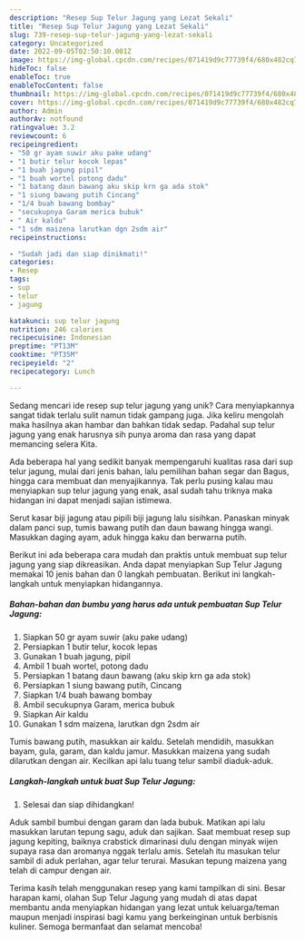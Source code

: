 ```yaml
---
description: "Resep Sup Telur Jagung yang Lezat Sekali"
title: "Resep Sup Telur Jagung yang Lezat Sekali"
slug: 739-resep-sup-telur-jagung-yang-lezat-sekali
category: Uncategorized
date: 2022-09-05T02:50:10.001Z
image: https://img-global.cpcdn.com/recipes/071419d9c77739f4/680x482cq70/sup-telur-jagung-foto-resep-utama.jpg
hideToc: false
enableToc: true
enableTocContent: false
thumbnail: https://img-global.cpcdn.com/recipes/071419d9c77739f4/680x482cq70/sup-telur-jagung-foto-resep-utama.jpg
cover: https://img-global.cpcdn.com/recipes/071419d9c77739f4/680x482cq70/sup-telur-jagung-foto-resep-utama.jpg
author: Admin
authorAv: notfound
ratingvalue: 3.2
reviewcount: 6
recipeingredient:
- "50 gr ayam suwir aku pake udang"
- "1 butir telur kocok lepas"
- "1 buah jagung pipil"
- "1 buah wortel potong dadu"
- "1 batang daun bawang aku skip krn ga ada stok"
- "1 siung bawang putih Cincang"
- "1/4 buah bawang bombay"
- "secukupnya Garam merica bubuk"
- " Air kaldu"
- "1 sdm maizena larutkan dgn 2sdm air"
recipeinstructions:

- "Sudah jadi dan siap dinikmati!"
categories:
- Resep
tags:
- sup
- telur
- jagung

katakunci: sup telur jagung 
nutrition: 246 calories
recipecuisine: Indonesian
preptime: "PT13M"
cooktime: "PT35M"
recipeyield: "2"
recipecategory: Lunch

---
```





Sedang mencari ide resep sup telur jagung yang unik? Cara menyiapkannya sangat tidak terlalu sulit namun tidak gampang juga. Jika keliru mengolah maka hasilnya akan hambar dan bahkan tidak sedap. Padahal sup telur jagung yang enak harusnya sih punya aroma dan rasa yang dapat memancing selera Kita.





Ada beberapa hal yang sedikit banyak mempengaruhi kualitas rasa dari sup telur jagung, mulai dari jenis bahan, lalu pemilihan bahan segar dan Bagus, hingga cara membuat dan menyajikannya. Tak perlu pusing kalau mau menyiapkan sup telur jagung yang enak,      asal sudah tahu triknya maka hidangan ini dapat menjadi sajian istimewa.














Serut kasar biji jagung atau pipili biji jagung lalu sisihkan. Panaskan minyak dalam panci sup, tumis bawang putih dan daun bawang hingga wangi. Masukkan daging ayam, aduk hingga kaku dan berwarna putih.






Berikut ini ada beberapa cara mudah dan praktis untuk membuat sup telur jagung yang siap dikreasikan. Anda dapat menyiapkan Sup Telur Jagung memakai 10 jenis bahan dan 0 langkah pembuatan. Berikut ini langkah-langkah untuk menyiapkan hidangannya.

<!--inarticleads1-->

##### Bahan-bahan dan bumbu yang harus ada untuk pembuatan Sup Telur Jagung:

1. Siapkan 50 gr ayam suwir (aku pake udang)
1. Persiapkan 1 butir telur, kocok lepas
1. Gunakan 1 buah jagung, pipil
1. Ambil 1 buah wortel, potong dadu
1. Persiapkan 1 batang daun bawang (aku skip krn ga ada stok)
1. Persiapkan 1 siung bawang putih, Cincang
1. Siapkan 1/4 buah bawang bombay
1. Ambil secukupnya Garam, merica bubuk
1. Siapkan  Air kaldu
1. Gunakan 1 sdm maizena, larutkan dgn 2sdm air


Tumis bawang putih, masukkan air kaldu. Setelah mendidih, masukkan bayam, gula, garam, dan kaldu jamur. Masukkan maizena yang sudah dilarutkan dengan air. Kecilkan api lalu tuang telur sambil diaduk-aduk. 

<!--inarticleads2-->

##### Langkah-langkah untuk buat Sup Telur Jagung:


1. Selesai dan siap dihidangkan!

Aduk sambil bumbui dengan garam dan lada bubuk. Matikan api lalu masukkan larutan tepung sagu, aduk dan sajikan. Saat membuat resep sup jagung kepiting, baiknya crabstick dimarinasi dulu dengan minyak wijen supaya rasa dan aromanya nggak terlalu amis. Setelah itu masukan telur sambil di aduk perlahan, agar telur terurai. Masukan tepung maizena yang telah di campur dengan air. 

Terima kasih telah menggunakan resep yang kami tampilkan di sini. Besar harapan kami, olahan Sup Telur Jagung yang mudah di atas dapat membantu anda menyiapkan hidangan yang lezat untuk keluarga/teman maupun menjadi inspirasi bagi kamu yang berkeinginan untuk berbisnis kuliner. Semoga bermanfaat dan selamat mencoba!
